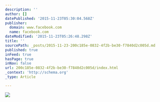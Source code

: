 ```yaml
---
description: ''
author: []
datePublished: '2015-11-23T05:30:04.568Z'
publisher:
  domain: www.facebook.com
  name: facebook.com
dateModified: '2015-11-23T05:26:48.298Z'
title: ''
sourcePath: _posts/2015-11-23-200c185e-0832-4f2b-be30-f7840d2c005d.md
published: true
inFeed: true
hasPage: true
inNav: false
url: 200c185e-0832-4f2b-be30-f7840d2c005d/index.html
_context: 'http://schema.org'
_type: Article

---
```

![](https://scontent-dfw1-1.xx.fbcdn.net/hphotos-xaf1/t31.0-8/11212594_1031095183568576_6298981921717464251_o.jpg)